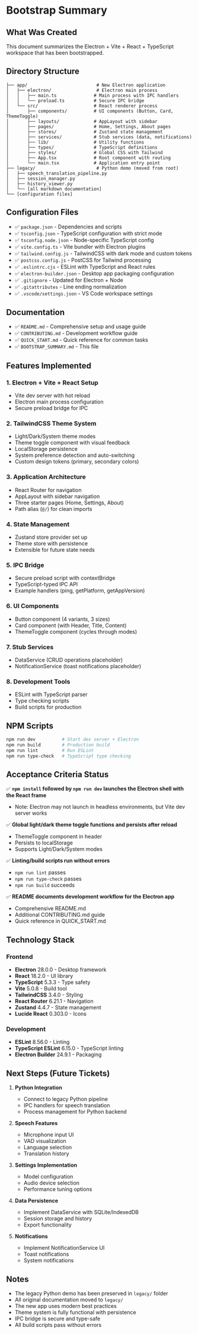 # Bootstrap Summary

## What Was Created

This document summarizes the Electron + Vite + React + TypeScript workspace that has been bootstrapped.

## Directory Structure

```
├── app/                          # New Electron application
│   ├── electron/                 # Electron main process
│   │   ├── main.ts              # Main process with IPC handlers
│   │   └── preload.ts           # Secure IPC bridge
│   └── src/                     # React renderer process
│       ├── components/          # UI components (Button, Card, ThemeToggle)
│       ├── layouts/             # AppLayout with sidebar
│       ├── pages/               # Home, Settings, About pages
│       ├── stores/              # Zustand state management
│       ├── services/            # Stub services (data, notifications)
│       ├── lib/                 # Utility functions
│       ├── types/               # TypeScript definitions
│       ├── styles/              # Global CSS with Tailwind
│       ├── App.tsx              # Root component with routing
│       └── main.tsx             # Application entry point
├── legacy/                       # Python demo (moved from root)
│   ├── speech_translation_pipeline.py
│   ├── session_manager.py
│   ├── history_viewer.py
│   └── [all markdown documentation]
└── [configuration files]
```

## Configuration Files

- ✅ `package.json` - Dependencies and scripts
- ✅ `tsconfig.json` - TypeScript configuration with strict mode
- ✅ `tsconfig.node.json` - Node-specific TypeScript config
- ✅ `vite.config.ts` - Vite bundler with Electron plugins
- ✅ `tailwind.config.js` - TailwindCSS with dark mode and custom tokens
- ✅ `postcss.config.js` - PostCSS for Tailwind processing
- ✅ `.eslintrc.cjs` - ESLint with TypeScript and React rules
- ✅ `electron-builder.json` - Desktop app packaging configuration
- ✅ `.gitignore` - Updated for Electron + Node
- ✅ `.gitattributes` - Line ending normalization
- ✅ `.vscode/settings.json` - VS Code workspace settings

## Documentation

- ✅ `README.md` - Comprehensive setup and usage guide
- ✅ `CONTRIBUTING.md` - Development workflow guide
- ✅ `QUICK_START.md` - Quick reference for common tasks
- ✅ `BOOTSTRAP_SUMMARY.md` - This file

## Features Implemented

### 1. Electron + Vite + React Setup
- Vite dev server with hot reload
- Electron main process configuration
- Secure preload bridge for IPC

### 2. TailwindCSS Theme System
- Light/Dark/System theme modes
- Theme toggle component with visual feedback
- LocalStorage persistence
- System preference detection and auto-switching
- Custom design tokens (primary, secondary colors)

### 3. Application Architecture
- React Router for navigation
- AppLayout with sidebar navigation
- Three starter pages (Home, Settings, About)
- Path alias (`@/`) for clean imports

### 4. State Management
- Zustand store provider set up
- Theme store with persistence
- Extensible for future state needs

### 5. IPC Bridge
- Secure preload script with contextBridge
- TypeScript-typed IPC API
- Example handlers (ping, getPlatform, getAppVersion)

### 6. UI Components
- Button component (4 variants, 3 sizes)
- Card component (with Header, Title, Content)
- ThemeToggle component (cycles through modes)

### 7. Stub Services
- DataService (CRUD operations placeholder)
- NotificationService (toast notifications placeholder)

### 8. Development Tools
- ESLint with TypeScript parser
- Type checking scripts
- Build scripts for production

## NPM Scripts

```bash
npm run dev          # Start dev server + Electron
npm run build        # Production build
npm run lint         # Run ESLint
npm run type-check   # TypeScript type checking
```

## Acceptance Criteria Status

✅ **`npm install` followed by `npm run dev` launches the Electron shell with the React frame**
   - Note: Electron may not launch in headless environments, but Vite dev server works

✅ **Global light/dark theme toggle functions and persists after reload**
   - ThemeToggle component in header
   - Persists to localStorage
   - Supports Light/Dark/System modes

✅ **Linting/build scripts run without errors**
   - `npm run lint` passes
   - `npm run type-check` passes
   - `npm run build` succeeds

✅ **README documents development workflow for the Electron app**
   - Comprehensive README.md
   - Additional CONTRIBUTING.md guide
   - Quick reference in QUICK_START.md

## Technology Stack

### Frontend
- **Electron** 28.0.0 - Desktop framework
- **React** 18.2.0 - UI library
- **TypeScript** 5.3.3 - Type safety
- **Vite** 5.0.8 - Build tool
- **TailwindCSS** 3.4.0 - Styling
- **React Router** 6.21.1 - Navigation
- **Zustand** 4.4.7 - State management
- **Lucide React** 0.303.0 - Icons

### Development
- **ESLint** 8.56.0 - Linting
- **TypeScript ESLint** 6.15.0 - TypeScript linting
- **Electron Builder** 24.9.1 - Packaging

## Next Steps (Future Tickets)

1. **Python Integration**
   - Connect to legacy Python pipeline
   - IPC handlers for speech translation
   - Process management for Python backend

2. **Speech Features**
   - Microphone input UI
   - VAD visualization
   - Language selection
   - Translation history

3. **Settings Implementation**
   - Model configuration
   - Audio device selection
   - Performance tuning options

4. **Data Persistence**
   - Implement DataService with SQLite/IndexedDB
   - Session storage and history
   - Export functionality

5. **Notifications**
   - Implement NotificationService UI
   - Toast notifications
   - System notifications

## Notes

- The legacy Python demo has been preserved in `legacy/` folder
- All original documentation moved to `legacy/`
- The new app uses modern best practices
- Theme system is fully functional with persistence
- IPC bridge is secure and type-safe
- All build scripts pass without errors
